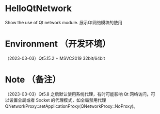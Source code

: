 # HelloQtNetwork

Show the use of Qt network module. 展示Qt网络模块的使用

# Environment （开发环境）

（2023-03-03）Qt5.15.2 + MSVC2019 32bit/64bit

# Note （备注）

（2023-03-03）Qt5.8 之后默认使用系统代理，有时可能影响 Qt 网络访问，可以设置全局或者 Socket 的代理模式，如全局禁用代理 QNetworkProxy::setApplicationProxy(QNetworkProxy::NoProxy)。
